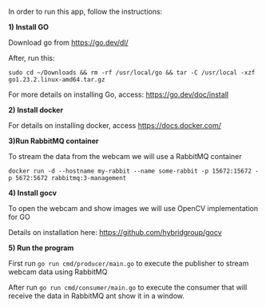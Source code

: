 In order to run this app, follow the instructions:

**1) Install GO**

Download go from https://go.dev/dl/

After, run this:

```sudo cd ~/Downloads && rm -rf /usr/local/go && tar -C /usr/local -xzf go1.23.2.linux-amd64.tar.gz```

For more details on installing Go, access: https://go.dev/doc/install


**2) Install docker**

For details on installing docker, access https://docs.docker.com/


**3)Run RabbitMQ container**

To stream the data from the webcam we will use a RabbitMQ container

```docker run -d --hostname my-rabbit --name some-rabbit -p 15672:15672 -p 5672:5672 rabbitmq:3-management```


**4) Install gocv**

To open the webcam and show images we will use OpenCV implementation for GO

Details on installation here: https://github.com/hybridgroup/gocv


**5) Run the program**

First run ```go run cmd/producer/main.go``` to execute the publisher to stream webcam data using RabbitMQ

After run ```go run cmd/consumer/main.go``` to execute the consumer that will receive the data in RabbitMQ ant show it in a window.
